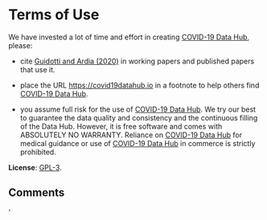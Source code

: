 # Terms of Use

We have invested a lot of time and effort in creating [COVID-19 Data Hub](https://covid19datahub.io/), please: 

- cite [Guidotti and Ardia (2020)](https://www.researchgate.net/publication/340771808_COVID-19_Data_Hub) in working papers and published papers that use it.

- place the URL https://covid19datahub.io in a footnote to help others find [COVID-19 Data Hub](https://covid19datahub.io/).

- you assume full risk for the use of [COVID-19 Data Hub](https://covid19datahub.io/). We try our best to guarantee the data quality and consistency and the continuous filling of the Data Hub. However, it is free software and comes with ABSOLUTELY NO WARRANTY. Reliance on [COVID-19 Data Hub](https://covid19datahub.io/) for medical guidance or use of [COVID-19 Data Hub](https://covid19datahub.io/) in commerce is strictly prohibited.

**License**: [GPL-3](https://www.r-project.org/Licenses/GPL-3).

## Comments

<div class="utterances"></div>
<script src="https://utteranc.es/client.js"
        repo="covid19datahub/COVID19"
        issue-term="pathname"
        theme="github-light"
        crossorigin="anonymous"
        async>
</script>
'